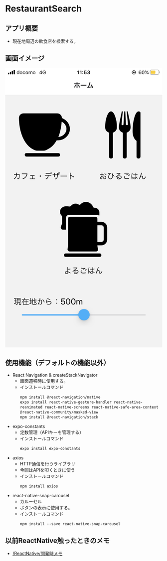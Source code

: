 # RestaurantSearch
## アプリ概要
* 現在地周辺の飲食店を検索する。

## 画面イメージ
![ios.png](./ios.png)

## 使用機能（デフォルトの機能以外）
* React Navigation & createStackNavigator
    * 画面遷移時に使用する。
    * インストールコマンド
        ```
        npm install @react-navigation/native
        expo install react-native-gesture-handler react-native-reanimated react-native-screens react-native-safe-area-context @react-native-community/masked-view
        npm install @react-navigation/stack
        ```
* expo-constants
    * 定数管理（APIキーを管理する）
    * インストールコマンド
        ```
        expo install expo-constants
        ```
* axios
    * HTTP通信を行うライブラリ
    * 今回はAPIを叩くときに使う
    * インストールコマンド
        ```
        npm install axios
        ```
* react-native-snap-carousel
    * カルーセル
    * ボタンの表示に使用する。
    * インストールコマンド
        ```
        npm install --save react-native-snap-carousel
        ```

## 以前ReactNative触ったときのメモ
* [/ReactNative/開発時メモ](https://www.atsumare-senomori.com/5f03d83da681a0335d44dc1a)
